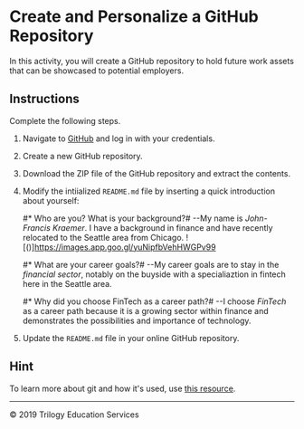 # Create and Personalize a GitHub Repository

In this activity, you will create a GitHub repository to hold future work assets that can be showcased to potential employers.

## Instructions

Complete the following steps.

1. Navigate to [GitHub](https://www.github.com) and log in with your credentials.

1. Create a new GitHub repository.

1. Download the ZIP file of the GitHub repository and extract the contents.

1. Modify the intiialized `README.md` file by inserting a quick introduction about yourself:

    #* Who are you? What is your background?#
	--My name is *John-Francis Kraemer*.  I have a background in finance and have recently relocated to the Seattle area from Chicago.
	![()]https://images.app.goo.gl/yuNipfbVehHWGPv99

    #* What are your career goals?#
	--My career goals are to stay in the *financial sector*, notably on the buyside with a specialiaztion in fintech here in the Seattle area.

    #* Why did you choose FinTech as a career path?#
	--I choose *FinTech* as a career path because it is a growing sector within finance and demonstrates the possibilities and importance of technology.

1. Update the `README.md` file in your online GitHub repository.

## Hint

To learn more about git and how it's used, use [this resource](https://www.atlassian.com/git/tutorials/what-is-git).

---

© 2019 Trilogy Education Services
